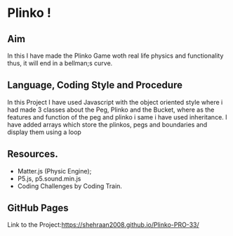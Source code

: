 # Plinko !

## Aim

In this I have made the Plinko Game woth real life physics and functionality thus, it will end in a bellman;s curve.

## Language, Coding Style and Procedure

In this Project I have used Javascript with the object oriented style where i had made 3 classes about the Peg, Plinko and the Bucket, where as the features and function of the peg and plinko i same i have used inheritance. I have added arrays which store the plinkos, pegs and boundaries and display them using a loop

## Resources.

- Matter.js (Physic Engine);
- P5.js, p5.sound.min.js
- Coding Challenges by Coding Train.

## GitHub Pages

Link to the Project:https://shehraan2008.github.io/Plinko-PRO-33/
